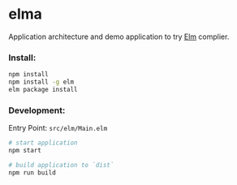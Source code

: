 # elma
Application architecture and demo application to try [Elm](http://elm-lang.org/) complier.

### Install:

```bash
npm install
npm install -g elm
elm package install
```

### Development:
Entry Point: `src/elm/Main.elm`

```bash
# start application
npm start

# build application to `dist`
npm run build
```
